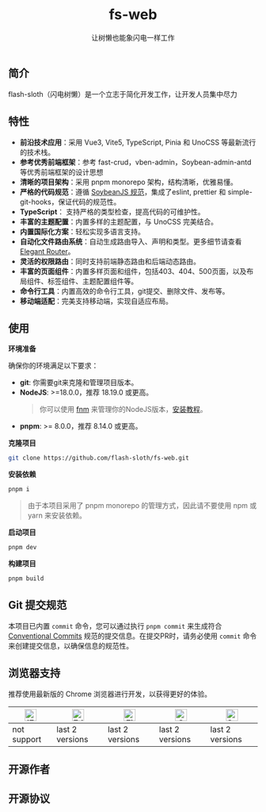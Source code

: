 <div align="center">
	<h1>fs-web</h1>
让树懒也能象闪电一样工作
</div>
<br />


## 简介

flash-sloth（闪电树懒）是一个立志于简化开发工作，让开发人员集中尽力

## 特性

- **前沿技术应用**：采用 Vue3, Vite5, TypeScript, Pinia 和 UnoCSS 等最新流行的技术栈。
- **参考优秀前端框架**：参考 fast-crud，vben-admin，Soybean-admin-antd等优秀前端框架的设计思想
- **清晰的项目架构**：采用 pnpm monorepo 架构，结构清晰，优雅易懂。
- **严格的代码规范**：遵循 [SoybeanJS 规范](https://docs.soybeanjs.cn/zh/standard)，集成了eslint, prettier 和 simple-git-hooks，保证代码的规范性。
- **TypeScript**： 支持严格的类型检查，提高代码的可维护性。
- **丰富的主题配置**：内置多样的主题配置，与 UnoCSS 完美结合。
- **内置国际化方案**：轻松实现多语言支持。
- **自动化文件路由系统**：自动生成路由导入、声明和类型。更多细节请查看 [Elegant Router](https://github.com/soybeanjs/elegant-router)。
- **灵活的权限路由**：同时支持前端静态路由和后端动态路由。
- **丰富的页面组件**：内置多样页面和组件，包括403、404、500页面，以及布局组件、标签组件、主题配置组件等。
- **命令行工具**：内置高效的命令行工具，git提交、删除文件、发布等。
- **移动端适配**：完美支持移动端，实现自适应布局。

## 使用

**环境准备**

确保你的环境满足以下要求：

- **git**: 你需要git来克隆和管理项目版本。
- **NodeJS**: >=18.0.0，推荐 18.19.0 或更高。
  > 你可以使用 [fnm](https://github.com/Schniz/fnm) 来管理你的NodeJS版本，[安装教程](https://juejin.cn/post/7113462239734022158)。
  >
- **pnpm**: >= 8.0.0，推荐 8.14.0 或更高。

**克隆项目**

```bash
git clone https://github.com/flash-sloth/fs-web.git
```

**安装依赖**

```bash
pnpm i
```

> 由于本项目采用了 pnpm monorepo 的管理方式，因此请不要使用 npm 或 yarn 来安装依赖。

**启动项目**

```bash
pnpm dev
```

**构建项目**

```bash
pnpm build
```

## Git 提交规范

本项目已内置 `commit` 命令，您可以通过执行 `pnpm commit` 来生成符合 [Conventional Commits](conventionalcommits) 规范的提交信息。在提交PR时，请务必使用 `commit` 命令来创建提交信息，以确保信息的规范性。

## 浏览器支持

推荐使用最新版的 Chrome 浏览器进行开发，以获得更好的体验。


| [<img src="https://raw.githubusercontent.com/alrra/browser-logos/master/src/archive/internet-explorer_9-11/internet-explorer_9-11_48x48.png" alt="IE" width="24px" height="24px"  />](http://godban.github.io/browsers-support-badges/) | [<img src="https://raw.githubusercontent.com/alrra/browser-logos/master/src/edge/edge_48x48.png" alt=" Edge" width="24px" height="24px" />](http://godban.github.io/browsers-support-badges/) | [<img src="https://raw.githubusercontent.com/alrra/browser-logos/master/src/firefox/firefox_48x48.png" alt="Firefox" width="24px" height="24px" />](http://godban.github.io/browsers-support-badges/) | [<img src="https://raw.githubusercontent.com/alrra/browser-logos/master/src/chrome/chrome_48x48.png" alt="Chrome" width="24px" height="24px" />](http://godban.github.io/browsers-support-badges/) | [<img src="https://raw.githubusercontent.com/alrra/browser-logos/master/src/safari/safari_48x48.png" alt="Safari" width="24px" height="24px" />](http://godban.github.io/browsers-support-badges/) |
| --------------------------------------------------------------------------------------------------------------------------------------------------------------------------------------------------------------------------------------- | --------------------------------------------------------------------------------------------------------------------------------------------------------------------------------------------- | ----------------------------------------------------------------------------------------------------------------------------------------------------------------------------------------------------- | -------------------------------------------------------------------------------------------------------------------------------------------------------------------------------------------------- | -------------------------------------------------------------------------------------------------------------------------------------------------------------------------------------------------- |
| not support                                                                                                                                                                                                                             | last 2 versions                                                                                                                                                                               | last 2 versions                                                                                                                                                                                       | last 2 versions                                                                                                                                                                                    | last 2 versions                                                                                                                                                                                    |

## 开源作者



## 开源协议
